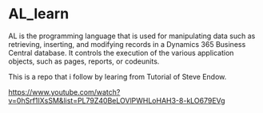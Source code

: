 # AL_learn
AL is the programming language that is used for manipulating data such as retrieving, inserting, and modifying records in a Dynamics 365 Business Central database. It controls the execution of the various application objects, such as pages, reports, or codeunits.

This is a repo that i follow by learing from Tutorial of Steve Endow.

https://www.youtube.com/watch?v=0hSrf1IXsSM&list=PL79Z40BeLOVlPWHLoHAH3-8-kLO679EVg


